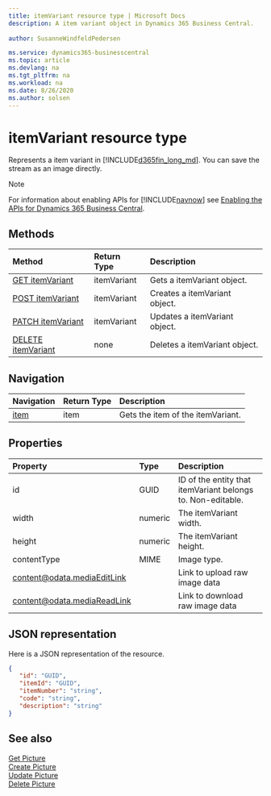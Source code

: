 ```yaml
---
title: itemVariant resource type | Microsoft Docs
description: A item variant object in Dynamics 365 Business Central. 
 
author: SusanneWindfeldPedersen

ms.service: dynamics365-businesscentral
ms.topic: article
ms.devlang: na
ms.tgt_pltfrm: na
ms.workload: na
ms.date: 8/26/2020
ms.author: solsen
---
```


# itemVariant resource type
Represents a item variant in [!INCLUDE[d365fin_long_md](../../includes/d365fin_long_md.md)]. You can save the stream as an image directly.

> [!NOTE]  
> For information about enabling APIs for [!INCLUDE[navnow](../../includes/navnow_md.md)] see [Enabling the APIs for Dynamics 365 Business Central](../enabling-apis-for-dynamics-nav.md).

## Methods

| Method                                                       | Return Type |Description                    |
|:-------------------------------------------------------------|:------------|:------------------------------|
|[GET itemVariant](../api/dynamics_itemVariant_get.md)      |itemVariant|Gets a itemVariant object.   |
|[POST itemVariant](../api/dynamics_create_itemVariant.md)  |itemVariant|Creates a itemVariant object.|
|[PATCH itemVariant](../api/dynamics_itemVariant_update.md) |itemVariant|Updates a itemVariant object.|
|[DELETE itemVariant](../api/dynamics_itemVariant_delete.md)|none         |Deletes a itemVariant object.|



## Navigation

| Navigation |Return Type| Description |
|:----------|:----------|:-----------------|
|[item](../resources/dynamics_item.md)|item   |Gets the item of the itemVariant.|

## Properties

| Property                    | Type    | Description                                             |
|:----------------------------|:--------|:--------------------------------------------------------|
| id                          | GUID    | ID of the entity that itemVariant belongs to. Non-editable. |
| width                       | numeric | The itemVariant width.                                      |
| height                      | numeric | The itemVariant height.                                     |
| contentType                 | MIME    | Image type.                                             |
| content@odata.mediaEditLink |         | Link to upload raw image data                           |
| content@odata.mediaReadLink |         | Link to download raw image data                         |

## JSON representation

Here is a JSON representation of the resource.


```json
{
   "id": "GUID",
   "itemId": "GUID",
   "itemNumber": "string",
   "code": "string",
   "description": "string"
}
```

## See also

[Get Picture](../api/dynamics_itemVariant_get.md)  
[Create Picture](../api/dynamics_create_itemVariant.md)  
[Update Picture](../api/dynamics_itemVariant_update.md)  
[Delete Picture](../api/dynamics_itemVariant_delete.md)  
